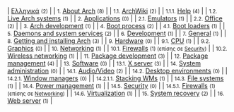 | [Ελληνικά](/index.php/Category:%CE%95%CE%BB%CE%BB%CE%B7%CE%BD%CE%B9%CE%BA%CE%AC "Category:Ελληνικά") <small>(2)</small> |
| <small>1.</small> [About Arch](/index.php/Category:About_Arch_(%CE%95%CE%BB%CE%BB%CE%B7%CE%BD%CE%B9%CE%BA%CE%AC) "Category:About Arch (Ελληνικά)") <small>(8)</small> |
| <small>1.1.</small> [ArchWiki](/index.php/Category:ArchWiki_(%CE%95%CE%BB%CE%BB%CE%B7%CE%BD%CE%B9%CE%BA%CE%AC) "Category:ArchWiki (Ελληνικά)") <small>(2)</small> |
| <small>1.1.1.</small> [Help](/index.php/Category:Help_(%CE%95%CE%BB%CE%BB%CE%B7%CE%BD%CE%B9%CE%BA%CE%AC) "Category:Help (Ελληνικά)") <small>(4)</small> |
| <small>1.2.</small> [Live Arch systems](/index.php/Category:Live_Arch_systems_(%CE%95%CE%BB%CE%BB%CE%B7%CE%BD%CE%B9%CE%BA%CE%AC) "Category:Live Arch systems (Ελληνικά)") <small>(1)</small> |
| <small>2.</small> [Applications](/index.php/Category:Applications_(%CE%95%CE%BB%CE%BB%CE%B7%CE%BD%CE%B9%CE%BA%CE%AC) "Category:Applications (Ελληνικά)") <small>(0)</small> |
| <small>2.1.</small> [Emulators](/index.php/Category:Emulators_(%CE%95%CE%BB%CE%BB%CE%B7%CE%BD%CE%B9%CE%BA%CE%AC) "Category:Emulators (Ελληνικά)") <small>(1)</small> |
| <small>2.2.</small> [Office](/index.php/Category:Office_(%CE%95%CE%BB%CE%BB%CE%B7%CE%BD%CE%B9%CE%BA%CE%AC) "Category:Office (Ελληνικά)") <small>(2)</small> |
| <small>3.</small> [Arch development](/index.php/Category:Arch_development_(%CE%95%CE%BB%CE%BB%CE%B7%CE%BD%CE%B9%CE%BA%CE%AC) "Category:Arch development (Ελληνικά)") <small>(1)</small> |
| <small>4.</small> [Boot process](/index.php/Category:Boot_process_(%CE%95%CE%BB%CE%BB%CE%B7%CE%BD%CE%B9%CE%BA%CE%AC) "Category:Boot process (Ελληνικά)") <small>(2)</small> |
| <small>4.1.</small> [Boot loaders](/index.php/Category:Boot_loaders_(%CE%95%CE%BB%CE%BB%CE%B7%CE%BD%CE%B9%CE%BA%CE%AC) "Category:Boot loaders (Ελληνικά)") <small>(1)</small> |
| <small>5.</small> [Daemons and system services](/index.php/Category:Daemons_and_system_services_(%CE%95%CE%BB%CE%BB%CE%B7%CE%BD%CE%B9%CE%BA%CE%AC) "Category:Daemons and system services (Ελληνικά)") <small>(2)</small> |
| <small>6.</small> [Development](/index.php/Category:Development_(%CE%95%CE%BB%CE%BB%CE%B7%CE%BD%CE%B9%CE%BA%CE%AC) "Category:Development (Ελληνικά)") <small>(1)</small> |
| <small>7.</small> [General](/index.php/Category:General_(%CE%95%CE%BB%CE%BB%CE%B7%CE%BD%CE%B9%CE%BA%CE%AC) "Category:General (Ελληνικά)") <small>(1)</small> |
| <small>8.</small> [Getting and installing Arch](/index.php/Category:Getting_and_installing_Arch_(%CE%95%CE%BB%CE%BB%CE%B7%CE%BD%CE%B9%CE%BA%CE%AC) "Category:Getting and installing Arch (Ελληνικά)") <small>(3)</small> |
| <small>9.</small> [Hardware](/index.php/Category:Hardware_(%CE%95%CE%BB%CE%BB%CE%B7%CE%BD%CE%B9%CE%BA%CE%AC) "Category:Hardware (Ελληνικά)") <small>(0)</small> |
| <small>9.1.</small> [CPU](/index.php/Category:CPU_(%CE%95%CE%BB%CE%BB%CE%B7%CE%BD%CE%B9%CE%BA%CE%AC) "Category:CPU (Ελληνικά)") <small>(1)</small> |
| <small>9.2.</small> [Graphics](/index.php?title=Category:Graphics_(%CE%95%CE%BB%CE%BB%CE%B7%CE%BD%CE%B9%CE%BA%CE%AC)&action=edit&redlink=1 "Category:Graphics (Ελληνικά) (page does not exist)") <small>(0)</small> |
| <small>10.</small> [Networking](/index.php/Category:Networking_(%CE%95%CE%BB%CE%BB%CE%B7%CE%BD%CE%B9%CE%BA%CE%AC) "Category:Networking (Ελληνικά)") <small>(1)</small> |
| <small>10.1.</small> [Firewalls](/index.php/Category:Firewalls_(%CE%95%CE%BB%CE%BB%CE%B7%CE%BD%CE%B9%CE%BA%CE%AC) "Category:Firewalls (Ελληνικά)") <small>(1) (επίσης σε [Security](/index.php/Category:Security_(%CE%95%CE%BB%CE%BB%CE%B7%CE%BD%CE%B9%CE%BA%CE%AC) "Category:Security (Ελληνικά)"))</small> |
| <small>10.2.</small> [Wireless networking](/index.php/Category:Wireless_networking_(%CE%95%CE%BB%CE%BB%CE%B7%CE%BD%CE%B9%CE%BA%CE%AC) "Category:Wireless networking (Ελληνικά)") <small>(1)</small> |
| <small>11.</small> [Package development](/index.php/Category:Package_development_(%CE%95%CE%BB%CE%BB%CE%B7%CE%BD%CE%B9%CE%BA%CE%AC) "Category:Package development (Ελληνικά)") <small>(3)</small> |
| <small>12.</small> [Package management](/index.php/Category:Package_management_(%CE%95%CE%BB%CE%BB%CE%B7%CE%BD%CE%B9%CE%BA%CE%AC) "Category:Package management (Ελληνικά)") <small>(4)</small> |
| <small>13.</small> [Software](/index.php/Category:Software_(%CE%95%CE%BB%CE%BB%CE%B7%CE%BD%CE%B9%CE%BA%CE%AC) "Category:Software (Ελληνικά)") <small>(0)</small> |
| <small>13.1.</small> [X server](/index.php/Category:X_server_(%CE%95%CE%BB%CE%BB%CE%B7%CE%BD%CE%B9%CE%BA%CE%AC) "Category:X server (Ελληνικά)") <small>(3)</small> |
| <small>14.</small> [System administration](/index.php/Category:System_administration_(%CE%95%CE%BB%CE%BB%CE%B7%CE%BD%CE%B9%CE%BA%CE%AC) "Category:System administration (Ελληνικά)") <small>(0)</small> |
| <small>14.1.</small> [Audio/Video](/index.php/Category:Audio/Video_(%CE%95%CE%BB%CE%BB%CE%B7%CE%BD%CE%B9%CE%BA%CE%AC) "Category:Audio/Video (Ελληνικά)") <small>(2)</small> |
| <small>14.2.</small> [Desktop environments](/index.php/Category:Desktop_environments_(%CE%95%CE%BB%CE%BB%CE%B7%CE%BD%CE%B9%CE%BA%CE%AC) "Category:Desktop environments (Ελληνικά)") <small>(0)</small> |
| <small>14.2.1.</small> [Window managers](/index.php/Category:Window_managers_(%CE%95%CE%BB%CE%BB%CE%B7%CE%BD%CE%B9%CE%BA%CE%AC) "Category:Window managers (Ελληνικά)") <small>(0)</small> |
| <small>14.2.1.1.</small> [Stacking WMs](/index.php/Category:Stacking_WMs_(%CE%95%CE%BB%CE%BB%CE%B7%CE%BD%CE%B9%CE%BA%CE%AC) "Category:Stacking WMs (Ελληνικά)") <small>(1)</small> |
| <small>14.3.</small> [File systems](/index.php/Category:File_systems_(%CE%95%CE%BB%CE%BB%CE%B7%CE%BD%CE%B9%CE%BA%CE%AC) "Category:File systems (Ελληνικά)") <small>(1)</small> |
| <small>14.4.</small> [Power management](/index.php/Category:Power_management_(%CE%95%CE%BB%CE%BB%CE%B7%CE%BD%CE%B9%CE%BA%CE%AC) "Category:Power management (Ελληνικά)") <small>(1)</small> |
| <small>14.5.</small> [Security](/index.php/Category:Security_(%CE%95%CE%BB%CE%BB%CE%B7%CE%BD%CE%B9%CE%BA%CE%AC) "Category:Security (Ελληνικά)") <small>(0)</small> |
| <small>14.5.1.</small> [Firewalls](/index.php/Category:Firewalls_(%CE%95%CE%BB%CE%BB%CE%B7%CE%BD%CE%B9%CE%BA%CE%AC) "Category:Firewalls (Ελληνικά)") <small>(1) (επίσης σε [Networking](/index.php/Category:Networking_(%CE%95%CE%BB%CE%BB%CE%B7%CE%BD%CE%B9%CE%BA%CE%AC) "Category:Networking (Ελληνικά)"))</small> |
| <small>14.6.</small> [Virtualization](/index.php/Category:Virtualization_(%CE%95%CE%BB%CE%BB%CE%B7%CE%BD%CE%B9%CE%BA%CE%AC) "Category:Virtualization (Ελληνικά)") <small>(1)</small> |
| <small>15.</small> [System recovery](/index.php/Category:System_recovery_(%CE%95%CE%BB%CE%BB%CE%B7%CE%BD%CE%B9%CE%BA%CE%AC) "Category:System recovery (Ελληνικά)") <small>(2)</small> |
| <small>16.</small> [Web server](/index.php/Category:Web_server_(%CE%95%CE%BB%CE%BB%CE%B7%CE%BD%CE%B9%CE%BA%CE%AC) "Category:Web server (Ελληνικά)") <small>(1)</small> |